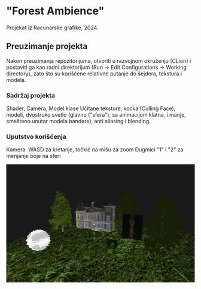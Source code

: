 # "Forest Ambience"

Projekat iz Racunarske grafike, 2024.

## Preuzimanje projekta
Nakon preuzimanja repozitorijuma, otvoriti u razvojnom okruženju (CLion) i postaviti ga kao
radni direktorijum (Run -> Edit Configurations -> Working directory), zato što su 
korišćene relativne putanje do šejdera, tekstura i modela.

### Sadržaj projekta
Shader, Camera, Model klase
Učitane teksture, kocka (Culling Face), modeli, dvostruko svetlo (glavno ("sfera"), sa
animacijom klatna, i manje, smešteno unutar modela bandere), anti aliasing i blending.

### Uputstvo korišćenja
Kamera: WASD za kretanje, točkić na mišu za zoom
Dugmici "1" i "2" za menjanje boje na sferi 

![slikaProjekta.png](img%2FslikaProjekta.png)
